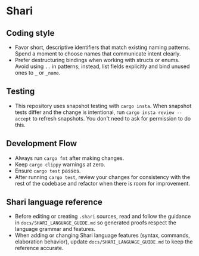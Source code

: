 # Shari

## Coding style

- Favor short, descriptive identifiers that match existing naming patterns. Spend a moment to choose names that communicate intent clearly.
- Prefer destructuring bindings when working with structs or enums. Avoid using `..` in patterns; instead, list fields explicitly and bind unused ones to `_` or `_name`.

## Testing

- This repository uses snapshot testing with `cargo insta`. When snapshot tests differ and the change is intentional, run `cargo insta review --accept` to refresh snapshots. You don't need to ask for permission to do this.

## Development Flow

- Always run `cargo fmt` after making changes.
- Keep `cargo clippy` warnings at zero.
- Ensure `cargo test` passes.
- After running `cargo test`, review your changes for consistency with the rest of the codebase and refactor when there is room for improvement.

## Shari language reference

- Before editing or creating `.shari` sources, read and follow the guidance in `docs/SHARI_LANGUAGE_GUIDE.md` so generated proofs respect the language grammar and features.
- When adding or changing Shari language features (syntax, commands, elaboration behavior), update `docs/SHARI_LANGUAGE_GUIDE.md` to keep the reference accurate.
